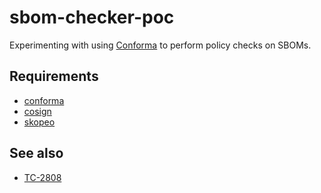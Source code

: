 # sbom-checker-poc

Experimenting with using [Conforma](https://conforma.dev/) to perform policy
checks on SBOMs.

## Requirements

* [conforma](https://github.com/conforma/cli)
* [cosign](https://github.com/sigstore/cosign)
* [skopeo](https://github.com/containers/skopeo)

## See also

* [TC-2808](https://issues.redhat.com/browse/TC-2808)
